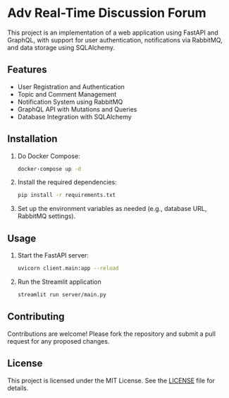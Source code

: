 # Adv Real-Time Discussion Forum

This project is an implementation of a web application using FastAPI and GraphQL, with support for user authentication, notifications via RabbitMQ, and data storage using SQLAlchemy.

## Features

- User Registration and Authentication
- Topic and Comment Management
- Notification System using RabbitMQ
- GraphQL API with Mutations and Queries
- Database Integration with SQLAlchemy

## Installation

1. Do Docker Compose:
   ```bash
   docker-compose up -d
   ```

2. Install the required dependencies:
   ```bash
   pip install -r requirements.txt
   ```

3. Set up the environment variables as needed (e.g., database URL, RabbitMQ settings).

## Usage

1. Start the FastAPI server:
   ```bash
   uvicorn client.main:app --reload
   ```

2. Run the Streamlit application
   ```bash
   streamlit run server/main.py
   ```

## Contributing

Contributions are welcome! Please fork the repository and submit a pull request for any proposed changes.

## License

This project is licensed under the MIT License. See the [LICENSE](LICENSE) file for details.
